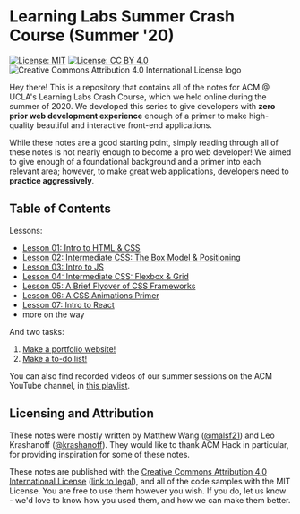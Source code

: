# Learning Labs Summer Crash Course (Summer '20)

[![License: MIT](https://img.shields.io/badge/License-MIT-yellow.svg)](https://opensource.org/licenses/MIT) [![License: CC BY 4.0](https://img.shields.io/badge/License-CC%20BY%204.0-lightgrey.svg)](https://creativecommons.org/licenses/by/4.0/) ![Creative Commons Attribution 4.0 International License logo](https://i.creativecommons.org/l/by/4.0/80x15.png)

Hey there! This is a repository that contains all of the notes for ACM @ UCLA's Learning Labs Crash Course, which we held online during the summer of 2020. We developed this series to give developers with **zero prior web development experience** enough of a primer to make high-quality beautiful and interactive front-end applications.

While these notes are a good starting point, simply reading through all of these notes is not nearly enough to become a pro web developer! We aimed to give enough of a foundational background and a primer into each relevant area; however, to make great web applications, developers need to **practice aggressively**.

## Table of Contents

Lessons: 

* [Lesson 01: Intro to HTML & CSS](https://github.com/uclaacm/learning-lab-crash-course-su20/tree/master/01-intro-html-css)
* [Lesson 02: Intermediate CSS: The Box Model & Positioning](https://github.com/uclaacm/learning-lab-crash-course-su20/tree/master/02-intermediate-css)
* [Lesson 03: Intro to JS](https://github.com/uclaacm/learning-lab-crash-course-su20/tree/master/03-intro-js)
* [Lesson 04: Intermediate CSS: Flexbox & Grid](https://github.com/uclaacm/learning-lab-crash-course-su20/tree/master/04-flexbox-grid)
* [Lesson 05: A Brief Flyover of CSS Frameworks](https://github.com/uclaacm/learning-lab-crash-course-su20/tree/master/05-css-frameworks)
* [Lesson 06: A CSS Animations Primer](https://github.com/uclaacm/learning-lab-crash-course-su20/tree/master/06-css-animations)
* [Lesson 07: Intro to React](https://github.com/uclaacm/learning-lab-crash-course-su20/tree/master/07-intro-react)
* more on the way

And two tasks:

1. [Make a portfolio website!](https://github.com/uclaacm/learning-lab-crash-course-su20/blob/master/task-1-portfolio)
2. [Make a to-do list!](https://github.com/uclaacm/learning-lab-crash-course-su20/blob/master/task-2-to-do-list)

You can also find recorded videos of our summer sessions on the ACM YouTube channel, in [this playlist](https://www.youtube.com/playlist?list=PLPO7_kXilXFa6YdXxn5oln1gagcqnFI4l).

## Licensing and Attribution

These notes were mostly written by Matthew Wang ([@malsf21](https://github.com/malsf21)) and Leo Krashanoff ([@krashanoff](https://github.com/krashanoff)). They would like to thank ACM Hack in particular, for providing inspiration for some of these notes.

These notes are published with the [Creative Commons Attribution 4.0 International License](https://creativecommons.org/licenses/by/4.0/) ([link to legal](https://creativecommons.org/licenses/by/4.0/legalcode)), and all of the code samples with the MIT License. You are free to use them however you wish. If you do, let us know - we'd love to know how you used them, and how we can make them better.
